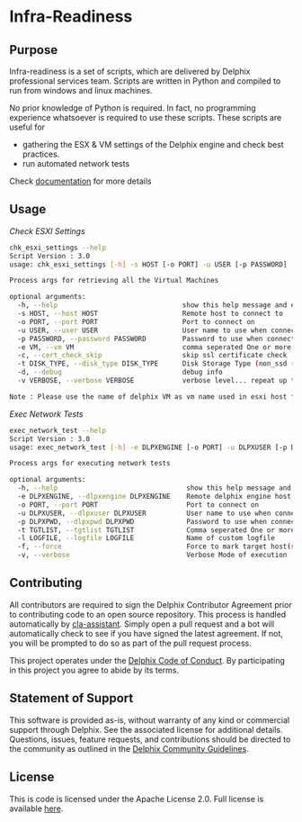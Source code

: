 # Infra-Readiness

## Purpose
Infra-readiness  is a set of scripts, which are delivered by Delphix professional services team. Scripts are written in Python and compiled to run from windows and linux machines.

No prior knowledge of Python is required. In fact, no programming experience whatsoever is required to use these scripts. These scripts are useful for
  - gathering the ESX & VM settings of the Delphix engine and check best practices.
  - run automated network tests

Check  [documentation](https://github.com/delphix/infra-readiness/wiki) for more details

## Usage

*Check ESXI Settings*
```sh
chk_esxi_settings --help
Script Version : 3.0
usage: chk_esxi_settings [-h] -s HOST [-o PORT] -u USER [-p PASSWORD] -e VM -t DISK_TYPE [-c] [-v] [-d]

Process args for retrieving all the Virtual Machines

optional arguments:
  -h, --help                               show this help message and exit
  -s HOST, --host HOST                     Remote host to connect to
  -o PORT, --port PORT                     Port to connect on
  -u USER, --user USER                     User name to use when connecting to host
  -p PASSWORD, --password PASSWORD         Password to use when connecting to host
  -e VM, --vm VM                           comma seperated One or more Virtual Machines to report on
  -c, --cert_check_skip                    skip ssl certificate check
  -t DISK_TYPE, --disk_type DISK_TYPE      Disk Storage Type (non_ssd (default) | ssd
  -d, --debug                              debug info
  -v VERBOSE, --verbose VERBOSE            verbose level... repeat up to three times.

Note : Please use the name of delphix VM as vm name used in esxi host for parameter "-e". IP address will not be recognized.
```

*Exec Network Tests*
```sh
exec_network_test --help
Script Version : 3.0
usage: exec_network_test [-h] -e DLPXENGINE [-o PORT] -u DLPXUSER [-p DLPXPWD] [-t TGTLIST] [-l LOGFILE] [-f] [-v]

Process args for executing network tests

optional arguments:
  -h, --help                                show this help message and exit
  -e DLPXENGINE, --dlpxengine DLPXENGINE    Remote delphix engine host to connect
  -o PORT, --port PORT                      Port to connect on 
  -u DLPXUSER, --dlpxuser DLPXUSER          User name to use when connecting to delphix engine
  -p DLPXPWD, --dlpxpwd DLPXPWD             Password to use when connecting to host
  -t TGTLIST, --tgtlist TGTLIST             Comma seperated One or more Target Hosts to conduct network test
  -l LOGFILE, --logfile LOGFILE             Name of custom logfile
  -f, --force                               Force to mark target host(s) healthy for test
  -v, --verbose                             Verbose Mode of execution
```

## Contributing

All contributors are required to sign the Delphix Contributor Agreement prior to contributing code to an open source
repository. This process is handled automatically by [cla-assistant](https://cla-assistant.io/). Simply open a pull
request and a bot will automatically check to see if you have signed the latest agreement. If not, you will be prompted
to do so as part of the pull request process.

This project operates under the [Delphix Code of Conduct](https://delphix.github.io/code-of-conduct.html). By
participating in this project you agree to abide by its terms.

## Statement of Support

This software is provided as-is, without warranty of any kind or commercial support through Delphix. See the associated
license for additional details. Questions, issues, feature requests, and contributions should be directed to the
community as outlined in the [Delphix Community Guidelines](https://delphix.github.io/community-guidelines.html).

## License

This is code is licensed under the Apache License 2.0. Full license is available [here](./LICENSE).
